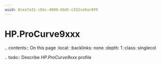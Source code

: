 ```yaml
---
uuid: 8cea7a31-cbbc-4000-bbd5-c532ce0ac0f0
---
```



# HP.ProCurve9xxx

.. contents:: On this page
    :local:
    :backlinks: none
    :depth: 1
    :class: singlecol

.. todo::
    Describe *HP.ProCurve9xxx* profile

